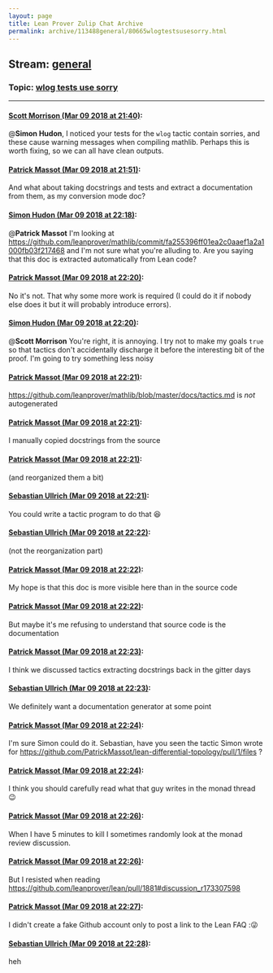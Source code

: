 ```yaml
---
layout: page
title: Lean Prover Zulip Chat Archive 
permalink: archive/113488general/80665wlogtestsusesorry.html
---
```


## Stream: [general](index.html)
### Topic: [wlog tests use sorry](80665wlogtestsusesorry.html)

---

#### [Scott Morrison (Mar 09 2018 at 21:40)](https://leanprover.zulipchat.com/#narrow/stream/113488-general/topic/wlog%20tests%20use%20sorry/near/123507100):
@**Simon Hudon**, I noticed your tests for the `wlog` tactic contain sorries, and these cause warning messages when compiling mathlib. Perhaps this is worth fixing, so we can all have clean outputs.

#### [Patrick Massot (Mar 09 2018 at 21:51)](https://leanprover.zulipchat.com/#narrow/stream/113488-general/topic/wlog%20tests%20use%20sorry/near/123507647):
And what about taking docstrings and tests and extract a documentation from them, as my conversion mode doc?

#### [Simon Hudon (Mar 09 2018 at 22:18)](https://leanprover.zulipchat.com/#narrow/stream/113488-general/topic/wlog%20tests%20use%20sorry/near/123508868):
@**Patrick Massot** I'm looking at https://github.com/leanprover/mathlib/commit/fa255396ff01ea2c0aaef1a2a1000fb03f217468 and I'm not sure what you're alluding to. Are you saying that this doc is extracted automatically from Lean code?

#### [Patrick Massot (Mar 09 2018 at 22:20)](https://leanprover.zulipchat.com/#narrow/stream/113488-general/topic/wlog%20tests%20use%20sorry/near/123508965):
No it's not. That why some more work is required (I could do it if nobody else does it but it will probably introduce errors).

#### [Simon Hudon (Mar 09 2018 at 22:20)](https://leanprover.zulipchat.com/#narrow/stream/113488-general/topic/wlog%20tests%20use%20sorry/near/123508966):
@**Scott Morrison** You're right, it is annoying. I try not to make my goals `true` so that tactics don't accidentally discharge it before the interesting bit of the proof. I'm going to try something less noisy

#### [Patrick Massot (Mar 09 2018 at 22:21)](https://leanprover.zulipchat.com/#narrow/stream/113488-general/topic/wlog%20tests%20use%20sorry/near/123508978):
https://github.com/leanprover/mathlib/blob/master/docs/tactics.md is _not_ autogenerated

#### [Patrick Massot (Mar 09 2018 at 22:21)](https://leanprover.zulipchat.com/#narrow/stream/113488-general/topic/wlog%20tests%20use%20sorry/near/123508988):
I manually copied docstrings from the source

#### [Patrick Massot (Mar 09 2018 at 22:21)](https://leanprover.zulipchat.com/#narrow/stream/113488-general/topic/wlog%20tests%20use%20sorry/near/123508995):
(and reorganized them a bit)

#### [Sebastian Ullrich (Mar 09 2018 at 22:21)](https://leanprover.zulipchat.com/#narrow/stream/113488-general/topic/wlog%20tests%20use%20sorry/near/123508998):
You could write a tactic program to do that :laughing:

#### [Sebastian Ullrich (Mar 09 2018 at 22:22)](https://leanprover.zulipchat.com/#narrow/stream/113488-general/topic/wlog%20tests%20use%20sorry/near/123509002):
(not the reorganization part)

#### [Patrick Massot (Mar 09 2018 at 22:22)](https://leanprover.zulipchat.com/#narrow/stream/113488-general/topic/wlog%20tests%20use%20sorry/near/123509044):
My hope is that this doc is more visible here than in the source code

#### [Patrick Massot (Mar 09 2018 at 22:22)](https://leanprover.zulipchat.com/#narrow/stream/113488-general/topic/wlog%20tests%20use%20sorry/near/123509051):
But maybe it's me refusing to understand that source code is the documentation

#### [Patrick Massot (Mar 09 2018 at 22:23)](https://leanprover.zulipchat.com/#narrow/stream/113488-general/topic/wlog%20tests%20use%20sorry/near/123509064):
I think we discussed tactics extracting docstrings back in the gitter days

#### [Sebastian Ullrich (Mar 09 2018 at 22:23)](https://leanprover.zulipchat.com/#narrow/stream/113488-general/topic/wlog%20tests%20use%20sorry/near/123509092):
We definitely want a documentation generator at some point

#### [Patrick Massot (Mar 09 2018 at 22:24)](https://leanprover.zulipchat.com/#narrow/stream/113488-general/topic/wlog%20tests%20use%20sorry/near/123509141):
I'm sure Simon could do it. Sebastian, have you seen the tactic Simon wrote for https://github.com/PatrickMassot/lean-differential-topology/pull/1/files ?

#### [Patrick Massot (Mar 09 2018 at 22:24)](https://leanprover.zulipchat.com/#narrow/stream/113488-general/topic/wlog%20tests%20use%20sorry/near/123509160):
I think you should carefully read what that guy writes in the monad thread :wink:

#### [Patrick Massot (Mar 09 2018 at 22:26)](https://leanprover.zulipchat.com/#narrow/stream/113488-general/topic/wlog%20tests%20use%20sorry/near/123509200):
When I have 5 minutes to kill I sometimes  randomly look at the monad review discussion.

#### [Patrick Massot (Mar 09 2018 at 22:26)](https://leanprover.zulipchat.com/#narrow/stream/113488-general/topic/wlog%20tests%20use%20sorry/near/123509263):
But I resisted when reading https://github.com/leanprover/lean/pull/1881#discussion_r173307598

#### [Patrick Massot (Mar 09 2018 at 22:27)](https://leanprover.zulipchat.com/#narrow/stream/113488-general/topic/wlog%20tests%20use%20sorry/near/123509279):
I didn't create a fake Github account only to post a link to the Lean FAQ ::stuck_out_tongue_winking_eye:

#### [Sebastian Ullrich (Mar 09 2018 at 22:28)](https://leanprover.zulipchat.com/#narrow/stream/113488-general/topic/wlog%20tests%20use%20sorry/near/123509350):
heh

